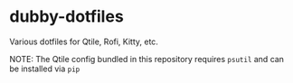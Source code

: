 # dubby-dotfiles
Various dotfiles for Qtile, Rofi, Kitty, etc.

NOTE: The Qtile config bundled in this repository requires `psutil` and can be installed via `pip`
